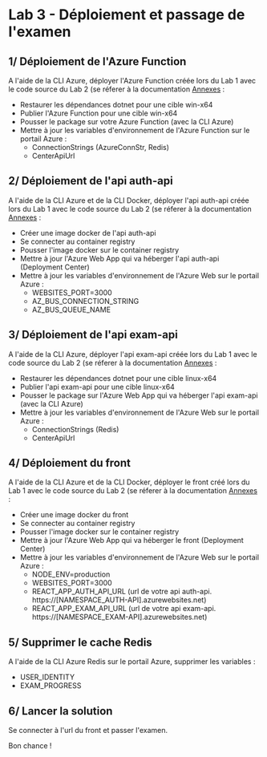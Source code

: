 # Lab 3 - Déploiement et passage de l'examen

## 1/ Déploiement de l'Azure Function
A l'aide de la CLI Azure, déployer l'Azure Function créée lors du Lab 1 avec le code source du Lab 2 (se réferer à la documentation [Annexes](Annexes.md) :
- Restaurer les dépendances dotnet pour une cible win-x64
- Publier l'Azure Function pour une cible win-x64
- Pousser le package sur votre Azure Function (avec la CLI Azure) 
- Mettre à jour les variables d'environnement de l'Azure Function sur le portail Azure :
    - ConnectionStrings (AzureConnStr, Redis)
    - CenterApiUrl

## 2/ Déploiement de l'api auth-api
A l'aide de la CLI Azure et de la CLI Docker, déployer l'api auth-api créée lors du Lab 1 avec le code source du Lab 2 (se réferer à la documentation [Annexes](Annexes.md) :
- Créer une image docker de l'api auth-api
- Se connecter au container registry
- Pousser l'image docker sur le container registry
- Mettre à jour l'Azure Web App qui va héberger l'api auth-api (Deployment Center)
- Mettre à jour les variables d'environnement de l'Azure Web sur le portail Azure :
    - WEBSITES_PORT=3000
    - AZ_BUS_CONNECTION_STRING
    - AZ_BUS_QUEUE_NAME

## 3/ Déploiement de l'api exam-api
A l'aide de la CLI Azure, déployer l'api exam-api créée lors du Lab 1 avec le code source du Lab 2 (se réferer à la documentation [Annexes](Annexes.md) :
- Restaurer les dépendances dotnet pour une cible linux-x64
- Publier l'api exam-api pour une cible linux-x64
- Pousser le package sur l'Azure Web App qui va héberger l'api exam-api (avec la CLI Azure) 
- Mettre à jour les variables d'environnement de l'Azure Web sur le portail Azure :
    - ConnectionStrings (Redis)
    - CenterApiUrl

## 4/ Déploiement du front
A l'aide de la CLI Azure et de la CLI Docker, déployer le front créé lors du Lab 1 avec le code source du Lab 2 (se réferer à la documentation [Annexes](Annexes.md) :
- Créer une image docker du front
- Se connecter au container registry
- Pousser l'image docker sur le container registry
- Mettre à jour l'Azure Web App qui va héberger le front (Deployment Center)
- Mettre à jour les variables d'environnement de l'Azure Web sur le portail Azure :
    - NODE_ENV=production
    - WEBSITES_PORT=3000
    - REACT_APP_AUTH_API_URL (url de votre api auth-api. https://[NAMESPACE_AUTH-API].azurewebsites.net)
    - REACT_APP_EXAM_API_URL (url de votre api exam-api. https://[NAMESPACE_EXAM-API].azurewebsites.net)

## 5/ Supprimer le cache Redis
A l'aide de la CLI Azure Redis sur le portail Azure, supprimer les variables :
- USER_IDENTITY
- EXAM_PROGRESS

## 6/ Lancer la solution
Se connecter à l'url du front et passer l'examen.

Bon chance !
